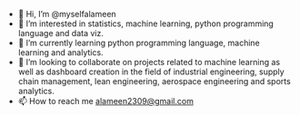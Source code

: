 - 👋 Hi, I’m @myselfalameen
- 👀 I’m interested in statistics, machine learning, python programming language and data viz.
- 🌱 I’m currently learning python programming language, machine learning and analytics.
- 💞️ I’m looking to collaborate on projects related to machine learning as well as dashboard creation in the field of industrial engineering, supply chain management, lean engineering, aerospace engineering and sports analytics.
- 📫 How to reach me alameen2309@gmail.com

<!---
myselfalameen/myselfalameen is a ✨ special ✨ repository because its `README.md` (this file) appears on your GitHub profile.
You can click the Preview link to take a look at your changes.
--->

